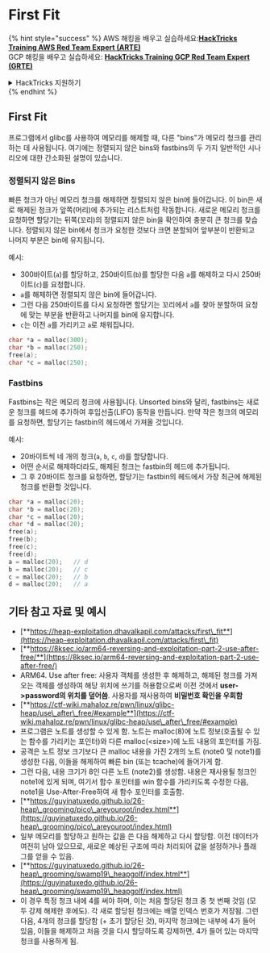 # First Fit

{% hint style="success" %}
AWS 해킹을 배우고 실습하세요:<img src="/.gitbook/assets/arte.png" alt="" data-size="line">[**HackTricks Training AWS Red Team Expert (ARTE)**](https://training.hacktricks.xyz/courses/arte)<img src="/.gitbook/assets/arte.png" alt="" data-size="line">\
GCP 해킹을 배우고 실습하세요: <img src="/.gitbook/assets/grte.png" alt="" data-size="line">[**HackTricks Training GCP Red Team Expert (GRTE)**<img src="/.gitbook/assets/grte.png" alt="" data-size="line">](https://training.hacktricks.xyz/courses/grte)

<details>

<summary>HackTricks 지원하기</summary>

* [**구독 요금제**](https://github.com/sponsors/carlospolop)를 확인하세요!
* 💬 [**Discord 그룹**](https://discord.gg/hRep4RUj7f) 또는 [**텔레그램 그룹**](https://t.me/peass)에 **참여**하거나 **트위터** 🐦 [**@hacktricks\_live**](https://twitter.com/hacktricks\_live)**를 팔로우**하세요.
* **HackTricks** 및 **HackTricks Cloud** 깃허브 저장소에 PR을 제출하여 해킹 트릭을 공유하세요.

</details>
{% endhint %}

## **First Fit**

프로그램에서 glibc를 사용하여 메모리를 해제할 때, 다른 "bins"가 메모리 청크를 관리하는 데 사용됩니다. 여기에는 정렬되지 않은 bins와 fastbins의 두 가지 일반적인 시나리오에 대한 간소화된 설명이 있습니다.

### 정렬되지 않은 Bins

빠른 청크가 아닌 메모리 청크를 해제하면 정렬되지 않은 bin에 들어갑니다. 이 bin은 새로 해제된 청크가 앞쪽(머리)에 추가되는 리스트처럼 작동합니다. 새로운 메모리 청크를 요청하면 할당기는 뒤쪽(꼬리)의 정렬되지 않은 bin을 확인하여 충분히 큰 청크를 찾습니다. 정렬되지 않은 bin에서 청크가 요청한 것보다 크면 분할되어 앞부분이 반환되고 나머지 부분은 bin에 유지됩니다.

예시:

* 300바이트(`a`)를 할당하고, 250바이트(`b`)를 할당한 다음 `a`를 해제하고 다시 250바이트(`c`)를 요청합니다.
* `a`를 해제하면 정렬되지 않은 bin에 들어갑니다.
* 그런 다음 250바이트를 다시 요청하면 할당기는 꼬리에서 `a`를 찾아 분할하여 요청에 맞는 부분을 반환하고 나머지를 bin에 유지합니다.
* `c`는 이전 `a`를 가리키고 `a`로 채워집니다.
```c
char *a = malloc(300);
char *b = malloc(250);
free(a);
char *c = malloc(250);
```
### Fastbins

Fastbins는 작은 메모리 청크에 사용됩니다. Unsorted bins와 달리, fastbins는 새로운 청크를 헤드에 추가하여 후입선출(LIFO) 동작을 만듭니다. 만약 작은 청크의 메모리를 요청하면, 할당기는 fastbin의 헤드에서 가져올 것입니다.

예시:

* 20바이트씩 네 개의 청크(`a`, `b`, `c`, `d`)를 할당합니다.
* 어떤 순서로 해제하더라도, 해제된 청크는 fastbin의 헤드에 추가됩니다.
* 그 후 20바이트 청크를 요청하면, 할당기는 fastbin의 헤드에서 가장 최근에 해제된 청크를 반환할 것입니다.
```c
char *a = malloc(20);
char *b = malloc(20);
char *c = malloc(20);
char *d = malloc(20);
free(a);
free(b);
free(c);
free(d);
a = malloc(20);   // d
b = malloc(20);   // c
c = malloc(20);   // b
d = malloc(20);   // a
```
## 기타 참고 자료 및 예시

* [**https://heap-exploitation.dhavalkapil.com/attacks/first\_fit**](https://heap-exploitation.dhavalkapil.com/attacks/first\_fit)
* [**https://8ksec.io/arm64-reversing-and-exploitation-part-2-use-after-free/**](https://8ksec.io/arm64-reversing-and-exploitation-part-2-use-after-free/)
* ARM64. Use after free: 사용자 객체를 생성한 후 해제하고, 해제된 청크를 가져오는 객체를 생성하여 해당 위치에 쓰기를 허용함으로써 이전 것에서 **user->password의 위치를 덮어씀**. 사용자를 재사용하여 **비밀번호 확인을 우회함**
* [**https://ctf-wiki.mahaloz.re/pwn/linux/glibc-heap/use\_after\_free/#example**](https://ctf-wiki.mahaloz.re/pwn/linux/glibc-heap/use\_after\_free/#example)
* 프로그램은 노트를 생성할 수 있게 함. 노트는 malloc(8)에 노트 정보(호출될 수 있는 함수를 가리키는 포인터)와 다른 malloc(\<size>)에 노트 내용의 포인터를 가짐.
* 공격은 노트 정보 크기보다 큰 malloc 내용을 가진 2개의 노트 (note0 및 note1)를 생성한 다음, 이들을 해제하여 빠른 bin (또는 tcache)에 들어가게 함.
* 그런 다음, 내용 크기가 8인 다른 노트 (note2)를 생성함. 내용은 재사용될 청크인 note1에 있게 되며, 여기서 함수 포인터를 win 함수를 가리키도록 수정한 다음, note1을 Use-After-Free하여 새 함수 포인터를 호출함.
* [**https://guyinatuxedo.github.io/26-heap\_grooming/pico\_areyouroot/index.html**](https://guyinatuxedo.github.io/26-heap\_grooming/pico\_areyouroot/index.html)
* 일부 메모리를 할당하고 원하는 값을 쓴 다음 해제하고 다시 할당함. 이전 데이터가 여전히 남아 있으므로, 새로운 예상된 구조에 따라 처리되어 값을 설정하거나 플래그를 얻을 수 있음.
* [**https://guyinatuxedo.github.io/26-heap\_grooming/swamp19\_heapgolf/index.html**](https://guyinatuxedo.github.io/26-heap\_grooming/swamp19\_heapgolf/index.html)
* 이 경우 특정 청크 내에 4를 써야 하며, 이는 처음 할당된 청크 중 첫 번째 것임 (모두 강제 해제한 후에도). 각 새로 할당된 청크에는 배열 인덱스 번호가 저장됨. 그런 다음, 4개의 청크를 할당함 (+ 초기 할당된 것), 마지막 청크에는 내부에 4가 들어 있음, 이들을 해제하고 처음 것을 다시 할당하도록 강제하면, 4가 들어 있는 마지막 청크를 사용하게 됨.
